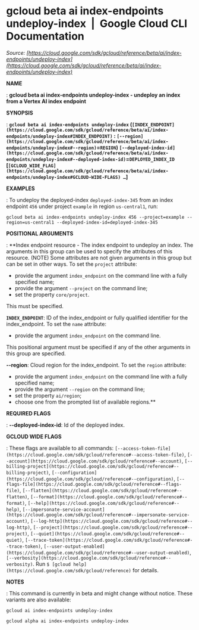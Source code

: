 # gcloud beta ai index-endpoints undeploy-index  |  Google Cloud CLI Documentation

*Source: [https://cloud.google.com/sdk/gcloud/reference/beta/ai/index-endpoints/undeploy-index](https://cloud.google.com/sdk/gcloud/reference/beta/ai/index-endpoints/undeploy-index)*

**NAME**

: **gcloud beta ai index-endpoints undeploy-index - undeploy an index from a Vertex AI index endpoint**

**SYNOPSIS**

: **`gcloud beta ai index-endpoints undeploy-index` (`[INDEX_ENDPOINT](https://cloud.google.com/sdk/gcloud/reference/beta/ai/index-endpoints/undeploy-index#INDEX_ENDPOINT)` : `[--region](https://cloud.google.com/sdk/gcloud/reference/beta/ai/index-endpoints/undeploy-index#--region)`=`REGION`) `[--deployed-index-id](https://cloud.google.com/sdk/gcloud/reference/beta/ai/index-endpoints/undeploy-index#--deployed-index-id)`=`DEPLOYED_INDEX_ID` [`[GCLOUD_WIDE_FLAG](https://cloud.google.com/sdk/gcloud/reference/beta/ai/index-endpoints/undeploy-index#GCLOUD-WIDE-FLAGS) …`]**

**EXAMPLES**

: To undeploy the deployed-index
``deployed-index-345`` from an index endpoint
``456`` under project
``example`` in region
``us-central1``, run:

```
gcloud beta ai index-endpoints undeploy-index 456 --project=example --region=us-central1 --deployed-index-id=deployed-index-345
```

**POSITIONAL ARGUMENTS**

: **Index endpoint resource - The index endpoint to undeploy an index. The arguments
in this group can be used to specify the attributes of this resource. (NOTE)
Some attributes are not given arguments in this group but can be set in other
ways.
To set the `project` attribute:

- provide the argument `index_endpoint` on the command line with a
fully specified name;
- provide the argument `--project` on the command line;
- set the property `core/project`.

This must be specified.

**`INDEX_ENDPOINT`**:
ID of the index_endpoint or fully qualified identifier for the index_endpoint.
To set the `name` attribute:

- provide the argument `index_endpoint` on the command line.

This positional argument must be specified if any of the other arguments in this
group are specified.

**--region**:
Cloud region for the index_endpoint.
To set the `region` attribute:

- provide the argument `index_endpoint` on the command line with a
fully specified name;
- provide the argument `--region` on the command line;
- set the property `ai/region`;
- choose one from the prompted list of available regions.**

**REQUIRED FLAGS**

: **--deployed-index-id**:
Id of the deployed index.

**GCLOUD WIDE FLAGS**

: These flags are available to all commands: `[--access-token-file](https://cloud.google.com/sdk/gcloud/reference#--access-token-file)`,
`[--account](https://cloud.google.com/sdk/gcloud/reference#--account)`, `[--billing-project](https://cloud.google.com/sdk/gcloud/reference#--billing-project)`,
`[--configuration](https://cloud.google.com/sdk/gcloud/reference#--configuration)`,
`[--flags-file](https://cloud.google.com/sdk/gcloud/reference#--flags-file)`,
`[--flatten](https://cloud.google.com/sdk/gcloud/reference#--flatten)`, `[--format](https://cloud.google.com/sdk/gcloud/reference#--format)`, `[--help](https://cloud.google.com/sdk/gcloud/reference#--help)`, `[--impersonate-service-account](https://cloud.google.com/sdk/gcloud/reference#--impersonate-service-account)`,
`[--log-http](https://cloud.google.com/sdk/gcloud/reference#--log-http)`,
`[--project](https://cloud.google.com/sdk/gcloud/reference#--project)`, `[--quiet](https://cloud.google.com/sdk/gcloud/reference#--quiet)`, `[--trace-token](https://cloud.google.com/sdk/gcloud/reference#--trace-token)`, `[--user-output-enabled](https://cloud.google.com/sdk/gcloud/reference#--user-output-enabled)`,
`[--verbosity](https://cloud.google.com/sdk/gcloud/reference#--verbosity)`.
Run `$ [gcloud help](https://cloud.google.com/sdk/gcloud/reference)` for details.

**NOTES**

: This command is currently in beta and might change without notice. These
variants are also available:

```
gcloud ai index-endpoints undeploy-index
```

```
gcloud alpha ai index-endpoints undeploy-index
```